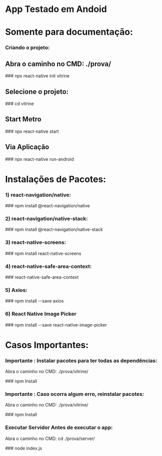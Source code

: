 <h1>App Testado em Andoid</h1>
<h1>Somente para documentação:</h1>

<h3>Criando o projeto:</h3>

<h2>Abra o caminho no CMD: ./prova/</h2>
### npx react-native init vitrine

<h2>Selecione o projeto:</h2>
### cd vitrine

<h2>Start Metro</h2>
### npx react-native start

<h2>Via Aplicação</h2>
### npx react-native run-android


<h1>Instalações de Pacotes:</h1>

<h3>1) react-navigation/native:</h3> 
### npm install @react-navigation/native

<h3>2) react-navigation/native-stack:</h3> 
### npm install @react-navigation/native-stack

<h3>3) react-native-screens:</h3> 
### npm install react-native-screens 

<h3>4) react-native-safe-area-context:</h3> 
### react-native-safe-area-context

<h3>5) Axios:</h3> 
### npm install --save axios

<h3>6) React Native Image Picker</h3> 
### npm install --save react-native-image-picker


<h1>Casos Importantes:</h1>

<h3>Importante : Instalar pacotes para ter todas as dependências:</h3>
<p>Abra o caminho no CMD: ./prova/vitrine/</p>
### npm Install

<h3>Importante : Caso ocorra algum erro, reinstalar pacotes:</h3>
<p>Abra o caminho no CMD: ./prova/vitrine/</p>
### npm Install

<h3>Executar Servidor Antes de executar o app:</h3>
<p>Abra o caminho no CMD: cd ./prova/server/</p>
### node index.js
